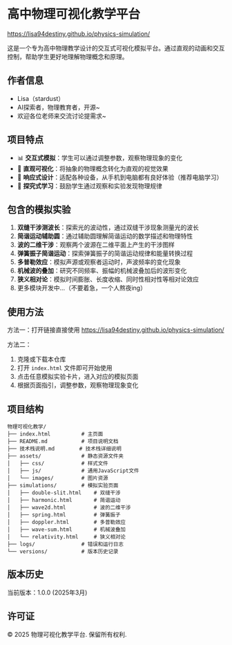 # 高中物理可视化教学平台

https://lisa94destiny.github.io/physics-simulation/

这是一个专为高中物理教学设计的交互式可视化模拟平台。通过直观的动画和交互控制，帮助学生更好地理解物理概念和原理。

## 作者信息

- Lisa（stardust）
- AI探索者，物理教育者，开源~
- 欢迎各位老师来交流讨论提需求~

## 项目特点

- 📊 **交互式模拟**：学生可以通过调整参数，观察物理现象的变化
- 🎯 **直观可视化**：将抽象的物理概念转化为直观的视觉效果
- 📱 **响应式设计**：适配各种设备，从手机到电脑都有良好体验（推荐电脑学习）
- 🧠 **探究式学习**：鼓励学生通过观察和实验发现物理规律

## 包含的模拟实验

1. **双缝干涉测波长**：探索光的波动性，通过双缝干涉现象测量光的波长
2. **简谐运动辅助圆**：通过辅助圆理解简谐运动的数学描述和物理特性
3. **波的二维干涉**：观察两个波源在二维平面上产生的干涉图样
4. **弹簧振子简谐运动**：探索弹簧振子的简谐运动规律和能量转换过程
5. **多普勒效应**：模拟声源或观察者运动时，声波频率的变化现象
6. **机械波的叠加**：研究不同频率、振幅的机械波叠加后的波形变化
7. **狭义相对论**：模拟时间膨胀、长度收缩、同时性相对性等相对论效应
8. 更多模块开发中...（不要着急，一个人熬夜ing）


## 使用方法

方法一：打开链接直接使用 https://lisa94destiny.github.io/physics-simulation/

方法二：
1. 克隆或下载本仓库
2. 打开 `index.html` 文件即可开始使用
3. 点击任意模拟实验卡片，进入对应的模拟页面
4. 根据页面指引，调整参数，观察物理现象变化

## 项目结构

```
物理可视化教学/
├── index.html          # 主页面
├── README.md           # 项目说明文档
├── 技术栈说明.md        # 技术栈详细说明
├── assets/             # 静态资源文件夹
│   ├── css/            # 样式文件
│   ├── js/             # 通用JavaScript文件
│   └── images/         # 图片资源
├── simulations/        # 模拟实验页面
│   ├── double-slit.html    # 双缝干涉
│   ├── harmonic.html       # 简谐运动
│   ├── wave2d.html         # 波的二维干涉
│   ├── spring.html         # 弹簧振子
│   ├── doppler.html        # 多普勒效应
│   ├── wave-sum.html       # 机械波叠加
│   └── relativity.html     # 狭义相对论
├── logs/               # 错误和运行日志
└── versions/           # 版本历史记录
```

## 版本历史

当前版本：1.0.0 (2025年3月)

## 许可证

© 2025 物理可视化教学平台. 保留所有权利.